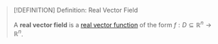 >[!DEFINITION] Definition: Real Vector Field
>
>A **real vector field** is a [real vector function](../Real%20Vector%20Functions/Real%20Vector%20Function.md) of the form $f: D\subseteq \mathbb{R}^n \to \mathbb{R}^n$.
>